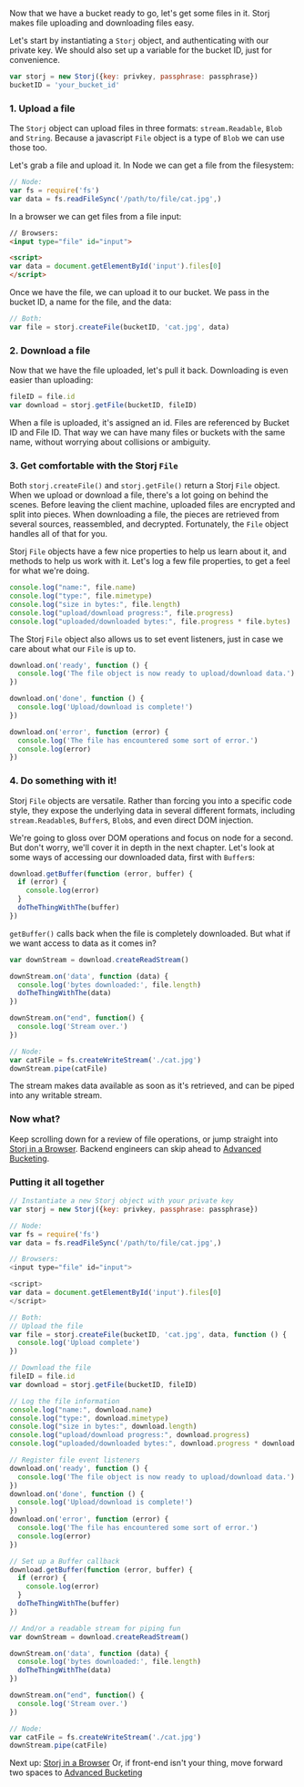 Now that we have a bucket ready to go, let's get some files in it. Storj makes
file uploading and downloading files easy.

Let's start by instantiating a `Storj` object, and authenticating with our
private key. We should also set up a variable for the bucket ID, just for
convenience.

```javascript
var storj = new Storj({key: privkey, passphrase: passphrase})
bucketID = 'your_bucket_id'
```

### 1. Upload a file
The `Storj` object can upload files in three formats: `stream.Readable`,
`Blob` and `String`. Because a javascript `File` object is a type of `Blob` we
can use those too.

Let's grab a file and upload it. In Node we can get a file from the filesystem:

```javascript
// Node:
var fs = require('fs')
var data = fs.readFileSync('/path/to/file/cat.jpg',)
```

In a browser we can get files from a file input:

```html
// Browsers:
<input type="file" id="input">

<script>
var data = document.getElementById('input').files[0]
</script>
```

Once we have the file, we can upload it to our bucket. We pass in the bucket
ID, a name for the file, and the data:

```javascript
// Both:
var file = storj.createFile(bucketID, 'cat.jpg', data)
```

### 2. Download a file

Now that we have the file uploaded, let's pull it back. Downloading is even
easier than uploading:

```javascript
fileID = file.id
var download = storj.getFile(bucketID, fileID)
```

When a file is uploaded, it's assigned an id. Files are referenced by Bucket ID
and File ID. That way we can have many files or buckets with the same name,
without worrying about collisions or ambiguity.

### 3. Get comfortable with the Storj `File`

Both `storj.createFile()` and `storj.getFile()` return a Storj `File` object.
When we upload or download a file, there's a lot going on behind the scenes.
Before leaving the client machine, uploaded files are encrypted and split into
pieces. When downloading a file, the pieces are retrieved from several sources,
reassembled, and decrypted. Fortunately, the `File` object handles all of that
for you.

Storj `File` objects have a few nice properties to help us learn about it, and
methods to help us work with it. Let's log a few file properties, to get a feel
for what we're doing.

```javascript
console.log("name:", file.name)
console.log("type:", file.mimetype)
console.log("size in bytes:", file.length)
console.log("upload/download progress:", file.progress)
console.log("uploaded/downloaded bytes:", file.progress * file.bytes)
```

The Storj `File` object also allows us to set event listeners, just in case we
care about what our `File` is up to.

```javascript
download.on('ready', function () {
  console.log('The file object is now ready to upload/download data.')
})

download.on('done', function () {
  console.log('Upload/download is complete!')
})

download.on('error', function (error) {
  console.log('The file has encountered some sort of error.')
  console.log(error)
})
```

### 4. Do something with it!

Storj `File` objects are versatile. Rather than forcing you into a specific
code style, they expose the underlying data in several different formats,
including `stream.Readable`s, `Buffer`s, `Blob`s, and even direct DOM injection.

We're going to gloss over DOM operations and focus on node for a second.
But don't worry, we'll cover it in depth in the next chapter. Let's look at
some ways of accessing our downloaded data, first with `Buffer`s:

```javascript
download.getBuffer(function (error, buffer) {
  if (error) {
    console.log(error)
  }
  doTheThingWithThe(buffer)
})
```

`getBuffer()` calls back when the file is completely downloaded. But what if we
want access to data as it comes in?

```javascript
var downStream = download.createReadStream()

downStream.on('data', function (data) {
  console.log('bytes downloaded:', file.length)
  doTheThingWithThe(data)
})

downStream.on("end", function() {
  console.log('Stream over.')
})

// Node:
var catFile = fs.createWriteStream('./cat.jpg')
downStream.pipe(catFile)
```

The stream makes data available as soon as it's retrieved, and can be piped
into any writable stream.

### Now what?

Keep scrolling down for a review of file operations, or jump straight into
[Storj in a Browser](04-browser.md). Backend engineers can skip ahead to
[Advanced Bucketing](05-bucket-ops.md).

### Putting it all together
```javascript
// Instantiate a new Storj object with your private key
var storj = new Storj({key: privkey, passphrase: passphrase})

// Node:
var fs = require('fs')
var data = fs.readFileSync('/path/to/file/cat.jpg',)

// Browsers:
<input type="file" id="input">

<script>
var data = document.getElementById('input').files[0]
</script>

// Both:
// Upload the file
var file = storj.createFile(bucketID, 'cat.jpg', data, function () {
  console.log('Upload complete')
})

// Download the file
fileID = file.id
var download = storj.getFile(bucketID, fileID)

// Log the file information
console.log("name:", download.name)
console.log("type:", download.mimetype)
console.log("size in bytes:", download.length)
console.log("upload/download progress:", download.progress)
console.log("uploaded/downloaded bytes:", download.progress * download.bytes)

// Register file event listeners
download.on('ready', function () {
  console.log('The file object is now ready to upload/download data.')
})
download.on('done', function () {
  console.log('Upload/download is complete!')
})
download.on('error', function (error) {
  console.log('The file has encountered some sort of error.')
  console.log(error)
})

// Set up a Buffer callback
download.getBuffer(function (error, buffer) {
  if (error) {
    console.log(error)
  }
  doTheThingWithThe(buffer)
})

// And/or a readable stream for piping fun
var downStream = download.createReadStream()

downStream.on('data', function (data) {
  console.log('bytes downloaded:', file.length)
  doTheThingWithThe(data)
})

downStream.on("end", function() {
  console.log('Stream over.')
})

// Node:
var catFile = fs.createWriteStream('./cat.jpg')
downStream.pipe(catFile)
```

Next up: [Storj in a Browser](04-browser.md)
Or, if front-end isn't your thing, move forward two spaces to
[Advanced Bucketing](05-bucket-ops.md)
